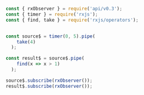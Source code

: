 <!--
name:		
title:		find
pageTitle:	find — RxJS operator example + marble diagram
desc:		
docsUrl:	https://rxjs.dev/api/operators/find
-->

```js
const { rxObserver } = require('api/v0.3');
const { timer } = require('rxjs');
const { find, take } = require('rxjs/operators');


const source$ = timer(0, 5).pipe(
    take(4)
  );

const result$ = source$.pipe(
    find(x => x > 1)
  );

source$.subscribe(rxObserver());
result$.subscribe(rxObserver());

```
